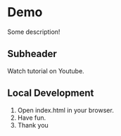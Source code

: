 # Demo

Some description!

## Subheader

Watch tutorial on Youtube.

## Local Development

1. Open index.html in your browser.
2. Have fun.
3. Thank you
